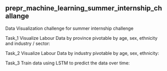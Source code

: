 ## prepr_machine_learning_summer_internship_challange
Data Visualization challenge for summer internship challenge

Task_1 Visualize Labour Data by province pivotable by age, sex, ethnicity and industry / sector:

Task_2 Visualize Labour Data by industry pivotable by age, sex, ethnicity:

Task_3 Train data using LSTM to predict the data over time:
